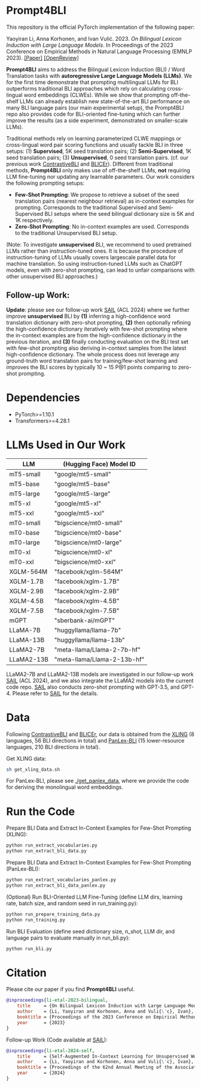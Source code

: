 # Prompt4BLI
This repository is the official PyTorch implementation of the following paper:

Yaoyiran Li, Anna Korhonen, and Ivan Vulić. 2023. *On Bilingual Lexicon Induction with Large Language Models*. In Proceedings of the 2023 Conference on Empirical Methods in Natural Language Processing (EMNLP 2023). [[Paper]](https://aclanthology.org/2023.emnlp-main.595/) [[OpenReview]](https://openreview.net/forum?id=PnAmH1silV)

**Prompt4BLI** aims to address the Bilingual Lexicon Induction (BLI) / Word Translation tasks with **autoregressive Large Language Models (LLMs)**. We for the first time demonstrate that prompting multilingual LLMs for BLI outperforms traditional BLI approaches which rely on calculating cross-lingual word embeddings (CLWEs). While we show that prompting off-the-shelf LLMs can already establish new state-of-the-art BLI performance on many BLI language pairs (our main experimental setup), the Prompt4BLI repo also provides code for BLI-oriented fine-tuning which can further improve the results (as a side experiment, demonstrated on smaller-scale LLMs).

Traditional methods rely on learning parameterized CLWE mappings or cross-lingual word pair scoring functions and usually tackle BLI in three setups: (1) **Supervised**, 5K seed translation pairs; (2) **Semi-Supervised**, 1K seed translation pairs; (3) **Unsupervised**, 0 seed translation pairs. (cf. our previous work [ContrastiveBLI](https://github.com/cambridgeltl/ContrastiveBLI) and [BLICEr](https://github.com/cambridgeltl/BLICEr)). Different from traditional methods, **Prompt4BLI** only makes use of off-the-shelf LLMs, **not** requiring LLM fine-tuning nor updating any learnable parameters. Our work considers the following prompting setups:

- **Few-Shot Prompting**: We propose to retrieve a subset of the seed translation pairs (nearest neighbour retrieval) as in-context examples for prompting. Corresponds to the traditional Supervised and Semi-Supervised BLI setups where the seed bilingual dictionary size is 5K and 1K respectively.
- **Zero-Shot Prompting**: No in-context examples are used. Corresponds to the traditional Unsupervised BLI setup.

(Note: To investigate **unsupervised** BLI, we recommend to used pretrained LLMs rather than instruction-tuned ones. It is because the procedure of instruction-tuning of LLMs usually covers largescale parallel data for machine translation. So using instruction-tuned LLMs such as ChatGPT models, even with zero-shot prompting, can lead to unfair comparisons with other unsupervised BLI approaches.)

## Follow-up Work:

**Update**: please see our follow-up work [SAIL](https://github.com/cambridgeltl/sail-bli) (ACL 2024) where we further improve **unsupervised** BLI by **(1)** inferring a high-confidence word translation dictionary with zero-shot prompting, **(2)** then optionally refining the high-confidence dictionary iteratively with few-shot prompting where the in-context examples are from the high-confidence dictionary in the previous iteration, and **(3)** finally conducting evaluation on the BLI test set with few-shot prompting also deriving in-context samples from the latest high-confidence dictionary. The whole process does not leverage any ground-truth word translation pairs for training/few-shot learning and improves the BLI scores by typically 10 ~ 15 P@1 points comparing to zero-shot prompting. 

# Dependencies
- PyTorch>=1.10.1
- Transformers>=4.28.1

# LLMs Used in Our Work

| LLM | (Hugging Face) Model ID |
| -------- | -------- |
| mT5-small | "google/mt5-small" |
| mT5-base | "google/mt5-base" |
| mT5-large | "google/mt5-large" |
| mT5-xl | "google/mt5-xl" |
| mT5-xxl | "google/mt5-xxl" |
| mT0-small | "bigscience/mt0-small" |
| mT0-base | "bigscience/mt0-base" |
| mT0-large | "bigscience/mt0-large" |
| mT0-xl | "bigscience/mt0-xl" |
| mT0-xxl | "bigscience/mt0-xxl" |
| XGLM-564M | "facebook/xglm-564M" |
| XGLM-1.7B | "facebook/xglm-1.7B" |
| XGLM-2.9B | "facebook/xglm-2.9B" |
| XGLM-4.5B | "facebook/xglm-4.5B" |
| XGLM-7.5B | "facebook/xglm-7.5B" |
| mGPT | "sberbank-ai/mGPT" |
| LLaMA-7B | "huggyllama/llama-7b" |
| LLaMA-13B | "huggyllama/llama-13b" |
| LLaMA2-7B | "meta-llama/Llama-2-7b-hf" |
| LLaMA2-13B | "meta-llama/Llama-2-13b-hf" |

LLaMA2-7B and LLaMA2-13B models are investigated in our follow-up work [SAIL](https://github.com/cambridgeltl/sail-bli) (ACL 2024), and we also integrate the LLaMA2 models into the current code repo. [SAIL](https://github.com/cambridgeltl/sail-bli) also conducts zero-shot prompting with GPT-3.5, and GPT-4. Please refer to [SAIL](https://github.com/cambridgeltl/sail-bli) for the details. 

# Data
Following [ContrastiveBLI](https://github.com/cambridgeltl/ContrastiveBLI/) and [BLICEr](https://github.com/cambridgeltl/BLICEr), our data is obtained from the [XLING](https://github.com/codogogo/xling-eval) (8 languages, 56 BLI directions in total) and [PanLex-BLI](https://github.com/cambridgeltl/panlex-bli) (15 lower-resource languages, 210 BLI directions in total).

Get XLING data:
```bash
sh get_xling_data.sh
```

For PanLex-BLI, please see [./get_panlex_data](./get_panlex_data), where we provide the code for deriving the monolingual word embeddings.

# Run the Code
Prepare BLI Data and Extract In-Context Examples for Few-Shot Prompting (XLING):
```bash
python run_extract_vocabularies.py
python run_extract_bli_data.py
```

Prepare BLI Data and Extract In-Context Examples for Few-Shot Prompting (PanLex-BLI):
```bash
python run_extract_vocabularies_panlex.py
python run_extract_bli_data_panlex.py
```

(Optional) Run BLI-Oriented LLM Fine-Tuning (define LLM dirs, learning rate, batch size, and random seed in run_training.py):
```bash
python run_prepare_training_data.py
python run_training.py
```

Run BLI Evaluation (define seed dictionary size, n_shot, LLM dir, and language pairs to evaluate manually in run_bli.py):
```bash
python run_bli.py
```

# Citation
Please cite our paper if you find **Prompt4BLI** useful.
```bibtex
@inproceedings{li-etal-2023-bilingual,
    title     = {On Bilingual Lexicon Induction with Large Language Models},
    author    = {Li, Yaoyiran and Korhonen, Anna and Vuli{\'c}, Ivan},
    booktitle = {Proceedings of the 2023 Conference on Empirical Methods in Natural Language Processing},    
    year      = {2023}
}
```
Follow-up Work (Code available at [SAIL](https://github.com/cambridgeltl/sail-bli)): 
```bibtex
@inproceedings{li-etal-2024-self,
    title     = {Self-Augmented In-Context Learning for Unsupervised Word Translation},
    author    = {Li, Yaoyiran and Korhonen, Anna and Vuli{\'c}, Ivan},
    booktitle = {Proceedings of the 62nd Annual Meeting of the Association for Computational Linguistics},    
    year      = {2024}
}
```

